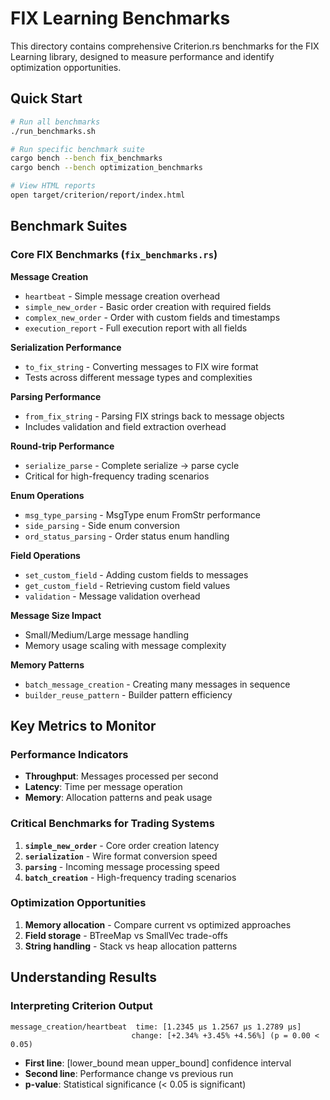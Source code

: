 # FIX Learning Benchmarks

This directory contains comprehensive Criterion.rs benchmarks for the FIX Learning library, designed to measure performance and identify optimization opportunities.

## Quick Start

```bash
# Run all benchmarks
./run_benchmarks.sh

# Run specific benchmark suite
cargo bench --bench fix_benchmarks
cargo bench --bench optimization_benchmarks

# View HTML reports
open target/criterion/report/index.html
```

## Benchmark Suites

### Core FIX Benchmarks (`fix_benchmarks.rs`)

**Message Creation**
- `heartbeat` - Simple message creation overhead
- `simple_new_order` - Basic order creation with required fields
- `complex_new_order` - Order with custom fields and timestamps
- `execution_report` - Full execution report with all fields

**Serialization Performance**
- `to_fix_string` - Converting messages to FIX wire format
- Tests across different message types and complexities

**Parsing Performance**
- `from_fix_string` - Parsing FIX strings back to message objects
- Includes validation and field extraction overhead

**Round-trip Performance**
- `serialize_parse` - Complete serialize → parse cycle
- Critical for high-frequency trading scenarios

**Enum Operations**
- `msg_type_parsing` - MsgType enum FromStr performance
- `side_parsing` - Side enum conversion
- `ord_status_parsing` - Order status enum handling

**Field Operations**
- `set_custom_field` - Adding custom fields to messages
- `get_custom_field` - Retrieving custom field values
- `validation` - Message validation overhead

**Message Size Impact**
- Small/Medium/Large message handling
- Memory usage scaling with message complexity

**Memory Patterns**
- `batch_message_creation` - Creating many messages in sequence
- `builder_reuse_pattern` - Builder pattern efficiency

## Key Metrics to Monitor

### Performance Indicators
- **Throughput**: Messages processed per second
- **Latency**: Time per message operation
- **Memory**: Allocation patterns and peak usage

### Critical Benchmarks for Trading Systems
1. **`simple_new_order`** - Core order creation latency
2. **`serialization`** - Wire format conversion speed
3. **`parsing`** - Incoming message processing speed
4. **`batch_creation`** - High-frequency trading scenarios

### Optimization Opportunities
1. **Memory allocation** - Compare current vs optimized approaches
2. **Field storage** - BTreeMap vs SmallVec trade-offs
3. **String handling** - Stack vs heap allocation patterns

## Understanding Results

### Interpreting Criterion Output
```
message_creation/heartbeat  time: [1.2345 µs 1.2567 µs 1.2789 µs]
                           change: [+2.34% +3.45% +4.56%] (p = 0.00 < 0.05)
```

- **First line**: [lower_bound mean upper_bound] confidence interval
- **Second line**: Performance change vs previous run
- **p-value**: Statistical significance (< 0.05 is significant)
